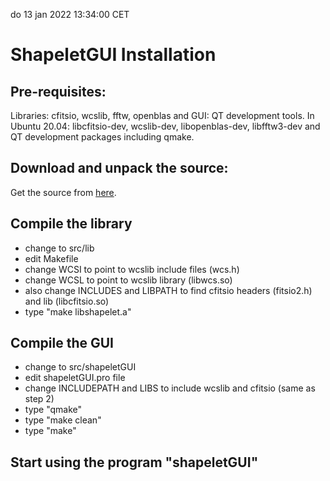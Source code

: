 do 13 jan 2022 13:34:00 CET
# ShapeletGUI Installation

## Pre-requisites:
Libraries: cfitsio, wcslib, fftw, openblas and GUI: QT development tools.
In Ubuntu 20.04: libcfitsio-dev, wcslib-dev, libopenblas-dev, libfftw3-dev and QT development packages including qmake.

## Download and unpack the source:
Get the source from [here](https://github.com/SarodYatawatta/shapeletGUI).

## Compile the library
  * change to src/lib 
  * edit Makefile
  *  change WCSI to point to wcslib include files (wcs.h)
  *  change WCSL to point to wcslib library (libwcs.so)
  * also change INCLUDES and LIBPATH to find cfitsio headers (fitsio2.h) and lib (libcfitsio.so)
  * type "make libshapelet.a"

## Compile the GUI
 * change to src/shapeletGUI
 * edit shapeletGUI.pro file
 * change INCLUDEPATH and LIBS to include wcslib and cfitsio (same as step 2)
 * type "qmake"
 * type "make clean"
 * type "make"



## Start using the program "shapeletGUI"
